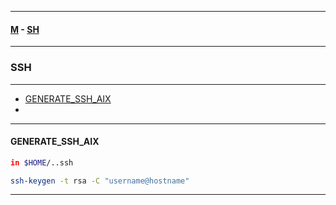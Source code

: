 

---

#### [M](https://github.com/ttltrk/TTT/blob/master/menu.md) - [SH](https://github.com/ttltrk/TTT/blob/master/SH/SH.md)

---

### SSH

---

* [GENERATE_SSH_AIX](#GENERATE_SSH_AIX)
* []()

---

#### GENERATE_SSH_AIX

```sh
in $HOME/..ssh

ssh-keygen -t rsa -C "username@hostname"
```

---
